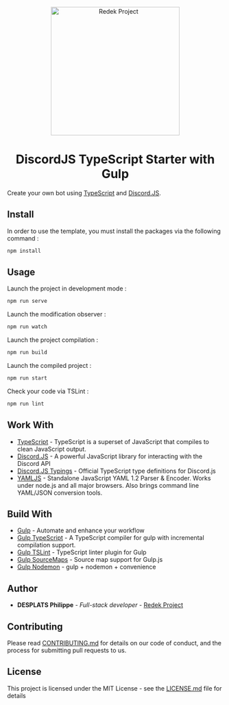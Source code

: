 <p align="center">
    <a href="https://www.redekproject.fr/" target="_blank">
        <img alt="Redek Project" src="https://www.redekproject.fr/public_data/images/Logo%20medium.png" width="300">
    </a>
</p>

<h1 align="center">
    DiscordJS TypeScript Starter with Gulp
</h1>

Create your own bot using [TypeScript](https://www.typescriptlang.org/) and [Discord.JS](https://discord.js.org/#/).

## Install
In order to use the template, you must install the packages via the following command :
```bash
npm install
```

## Usage
Launch the project in development mode :
```bash
npm run serve
```

Launch the modification observer :
```bash
npm run watch
```

Launch the project compilation :
```bash
npm run build
```

Launch the compiled project :
```bash
npm run start
```

Check your code via TSLint :
```bash
npm run lint
```

## Work With
* [TypeScript](https://github.com/Microsoft/TypeScript) - TypeScript is a superset of JavaScript that compiles to clean JavaScript output.
* [Discord.JS](https://github.com/discordjs/discord.js) - A powerful JavaScript library for interacting with the Discord API
* [Discord.JS Typings](https://github.com/discordjs/discord.js-typings) - Official TypeScript type definitions for Discord.js
* [YAMLJS](https://github.com/jeremyfa/yaml.js) - Standalone JavaScript YAML 1.2 Parser & Encoder. Works under node.js and all major browsers. Also brings command line YAML/JSON conversion tools.

## Build With
* [Gulp](https://github.com/gulpjs/gulp) - Automate and enhance your workflow
* [Gulp TypeScript](https://github.com/ivogabe/gulp-typescript) - A TypeScript compiler for gulp with incremental compilation support.
* [Gulp TSLint](https://github.com/panuhorsmalahti/gulp-tslint) - TypeScript linter plugin for Gulp
* [Gulp SourceMaps](https://github.com/gulp-sourcemaps/gulp-sourcemaps) - Source map support for Gulp.js
* [Gulp Nodemon](https://github.com/JacksonGariety/gulp-nodemon) - gulp + nodemon + convenience

## Author
* **DESPLATS Philippe** - *Full-stack developer* - [Redek Project](https://github.com/RedekProject/)

## Contributing

Please read [CONTRIBUTING.md](https://github.com/RedekProject/DiscordJS-TypeScript-Starter/blob/master/CONTRIBUTING.md) for details on our code of conduct, and the process for submitting pull requests to us.

## License
This project is licensed under the MIT License - see the [LICENSE.md](https://github.com/RedekProject/DiscordJS-TypeScript-Starter/blob/master/LICENSE) file for details
